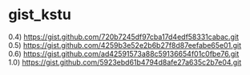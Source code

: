 # gist_kstu

0.4) https://gist.github.com/720b7245df97cba17d4edf58331cabac.git  
0.5) https://gist.github.com/4259b3e52e2b6b27f8d87eefabe65e01.git  
0.6) https://gist.github.com/ad42591573a88c59136654f01c0fbe76.git  
1.0) https://gist.github.com/5923ebd61b4794d8afe27a635c2b7e04.git  
